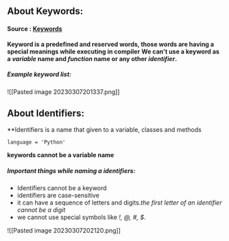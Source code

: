 ## About Keywords:

#### Source : [Keywords](https://www.programiz.com/python-programming/keywords-identifier)

**Keyword is a predefined and reserved words, those words are having a special meanings while executing in compiler**
**We can't use a keyword as a *variable* name and *function* name or any other *identifier*.**

##### Example keyword list:

![[Pasted image 20230307201337.png]]

## About Identifiers:

**Identifiers is a name that given to a variable, classes and methods

```
language = 'Python'
```

**keywords cannot be a variable name**

##### Important things while naming a identifiers:
* Identifiers cannot be a keyword
* identifiers are case-sensitive
* it can have a sequence of letters and digits.*the first letter of an identifier cannot be a digit*
* we cannot use special symbols like *!, @, #, $*.

![[Pasted image 20230307202120.png]]

